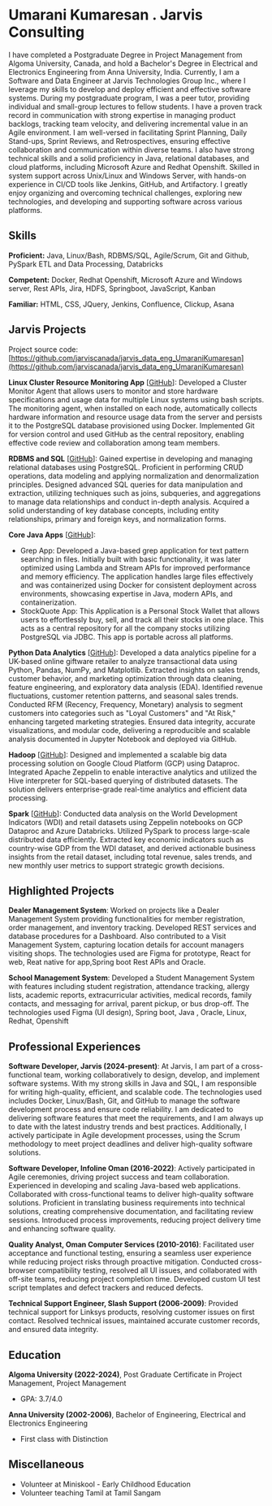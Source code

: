 # Umarani Kumaresan . Jarvis Consulting

I have completed a Postgraduate Degree in Project Management from Algoma University, Canada, and hold a Bachelor's Degree in Electrical and Electronics Engineering from Anna University, India. Currently, I am a Software and Data Engineer at Jarvis Technologies Group Inc., where I leverage my skills to develop and deploy efficient and effective software systems. During my postgraduate program, I was a peer tutor, providing individual and small-group lectures to fellow students. I have a proven track record in communication with strong expertise in managing product backlogs, tracking team velocity, and delivering incremental value in an Agile environment. I am well-versed in facilitating Sprint Planning, Daily Stand-ups, Sprint Reviews, and Retrospectives, ensuring effective collaboration and communication within diverse teams. I also have strong technical skills and a solid proficiency in Java, relational databases, and cloud platforms, including Microsoft Azure and Redhat Openshift. Skilled in system support across Unix/Linux and Windows Server, with hands-on experience in CI/CD tools like Jenkins, GitHub, and Artifactory. I greatly enjoy organizing and overcoming technical challenges, exploring new technologies, and developing and supporting software across various platforms.

## Skills

**Proficient:** Java, Linux/Bash, RDBMS/SQL, Agile/Scrum, Git and Github, PySpark ETL and Data Processing, Databricks

**Competent:** Docker, Redhat Openshift, Microsoft Azure and Windows server, Rest APIs, Jira, HDFS, Springboot, JavaScript, Kanban

**Familiar:** HTML, CSS, JQuery, Jenkins, Confluence, Clickup, Asana

## Jarvis Projects

Project source code: [https://github.com/jarviscanada/jarvis_data_eng_UmaraniKumaresan](https://github.com/jarviscanada/jarvis_data_eng_UmaraniKumaresan)


**Linux Cluster Resource Monitoring App** [[GitHub](https://github.com/jarviscanada/jarvis_data_eng_UmaraniKumaresan/tree/master/linux_sql)]: Developed a Cluster Monitor Agent that allows users to monitor and store hardware specifications and usage data for multiple Linux systems using bash scripts. The monitoring agent, when installed on each node, automatically collects hardware information and resource usage data from the server and persists it to the PostgreSQL database provisioned using Docker. Implemented Git for version control and used GitHub as the central repository, enabling effective code review and collaboration among team members.

**RDBMS and SQL** [[GitHub](https://github.com/jarviscanada/jarvis_data_eng_UmaraniKumaresan/tree/master/sql)]: Gained expertise in developing and managing relational databases using PostgreSQL. Proficient in performing CRUD operations, data modeling and applying normalization and denormalization principles. Designed advanced SQL queries for data manipulation and extraction, utilizing techniques such as joins, subqueries, and aggregations to manage data relationships and conduct in-depth analysis. Acquired a solid understanding of key database concepts, including entity relationships, primary and foreign keys, and normalization forms.

**Core Java Apps** [[GitHub](https://github.com/jarviscanada/jarvis_data_eng_UmaraniKumaresan/tree/master/core_java)]:
      
  - Grep App: Developed a Java-based grep application for text pattern searching in files. Initially built with basic functionality, it was later optimized using Lambda and Stream APIs for improved performance and memory efficiency. The application handles large files effectively and was containerized using Docker for consistent deployment across environments, showcasing expertise in Java, modern APIs, and containerization.
  - StockQuote App: This Application is a Personal Stock Wallet that allows users to effortlessly buy, sell, and track all their stocks in one place. This acts as a central repository for all the company stocks utilizing PostgreSQL via JDBC. This app is portable across all platforms.

**Python Data Analytics** [[GitHub](https://github.com/jarviscanada/jarvis_data_eng_UmaraniKumaresan/tree/master/python_data_analytics)]: Developed a data analytics pipeline for a UK-based online giftware retailer to analyze transactional data using Python, Pandas, NumPy, and Matplotlib. Extracted insights on sales trends, customer behavior, and marketing optimization through data cleaning, feature engineering, and exploratory data analysis (EDA). Identified revenue fluctuations, customer retention patterns, and seasonal sales trends. Conducted RFM (Recency, Frequency, Monetary) analysis to segment customers into categories such as "Loyal Customers" and "At Risk," enhancing targeted marketing strategies. Ensured data integrity, accurate visualizations, and modular code, delivering a reproducible and scalable analysis documented in Jupyter Notebook and deployed via GitHub.

**Hadoop** [[GitHub](https://github.com/jarviscanada/jarvis_data_eng_UmaraniKumaresan/tree/master/spark)]: Designed and implemented a scalable big data processing solution on Google Cloud Platform (GCP) using Dataproc. Integrated Apache Zeppelin to enable interactive analytics and utilized the Hive interpreter for SQL-based querying of distributed datasets. The solution delivers enterprise-grade real-time analytics and efficient data processing.

**Spark** [[GitHub](https://github.com/jarviscanada/jarvis_data_eng_UmaraniKumaresan/tree/master/spark)]: Conducted data analysis on the World Development Indicators (WDI) and retail datasets using Zeppelin notebooks on GCP Dataproc and Azure Databricks. Utilized PySpark to process large-scale distributed data efficiently. Extracted key economic indicators such as country-wise GDP from the WDI dataset, and derived actionable business insights from the retail dataset, including total revenue, sales trends, and new monthly user metrics to support strategic growth decisions.


## Highlighted Projects
**Dealer Management System**: Worked on projects like a Dealer Management System providing functionalities for member registration, order management, and inventory tracking. Developed REST services and database procedures for a Dashboard. Also contributed to a Visit Management System, capturing location details for account managers visiting shops. The technologies used are Figma for prototype, React for web, Reat native for app,Spring boot Rest APIs and Oracle.

**School Management System**: Developed a Student Management System with features including student registration, attendance tracking, allergy lists, academic reports, extracurricular activities, medical records, family contacts, and messaging for arrival, parent pickup, or bus drop-off. The technologies used Figma (UI design), Spring boot, Java , Oracle, Linux, Redhat,  Openshift


## Professional Experiences

**Software Developer, Jarvis (2024-present)**: At Jarvis, I am part of a cross-functional team, working collaboratively to design, develop, and implement software systems. With my strong skills in Java and SQL, I am responsible for writing high-quality, efficient, and scalable code. The technologies used includes Docker, Linux/Bash, Git, and GitHub to manage the software development process and ensure code reliability. I am dedicated to delivering software features that meet the requirements, and I am always up to date with the latest industry trends and best practices. Additionally, I actively participate in Agile development processes, using the Scrum methodology to meet project deadlines and deliver high-quality software solutions.

**Software Developer, Infoline Oman (2016-2022)**: Actively participated in Agile ceremonies, driving project success and team collaboration. Experienced in developing and scaling Java-based web applications. Collaborated with cross-functional teams to deliver high-quality software solutions. Proficient in translating business requirements into technical solutions, creating comprehensive documentation, and facilitating review sessions.  Introduced process improvements, reducing project delivery time and enhancing software quality.

**Quality Analyst, Oman Computer Services (2010-2016)**: Facilitated user acceptance and functional testing, ensuring a seamless user experience while reducing project risks through proactive mitigation. Conducted cross-browser compatibility testing, resolved all UI issues, and collaborated with off-site teams, reducing project completion time. Developed custom UI test script templates and defect trackers and reduced defects.

**Technical Support Engineer, Slash Support (2006-2009)**: Provided technical support for Linksys products, resolving customer issues on first contact. Resolved technical issues, maintained accurate customer records, and ensured data integrity.


## Education
**Algoma University (2022-2024)**, Post Graduate Certificate in Project Management, Project Management
- GPA: 3.7/4.0

**Anna University (2002-2006)**, Bachelor of Engineering, Electrical and Electronics Engineering
- First class with Distinction


## Miscellaneous
- Volunteer at Miniskool - Early Childhood Education
- Volunteer teaching Tamil at Tamil Sangam